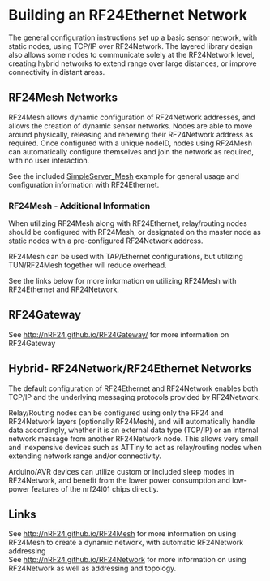# Building an RF24Ethernet Network
The general configuration instructions set up a basic sensor network, with static nodes, using TCP/IP over RF24Network. The layered
library design also allows some nodes to communicate solely at the RF24Network level, creating hybrid networks to extend range over
large distances, or improve connectivity in distant areas.

## RF24Mesh Networks
RF24Mesh allows dynamic configuration of RF24Network addresses, and allows the creation of dynamic sensor networks. Nodes are able
to move around physically, releasing and renewing their RF24Network address as required. Once configured with a unique nodeID, nodes using RF24Mesh
can automatically configure themselves and join the network as required, with no user interaction.

See the included [SimpleServer_Mesh](SimpleServer_mesh_8ino-example.html) example for general usage and configuration information
with RF24Ethernet.

### RF24Mesh - Additional Information
When utilizing RF24Mesh along with RF24Ethernet, relay/routing nodes should be configured with RF24Mesh, or designated on the master node as static nodes
with a pre-configured RF24Network address.

RF24Mesh can be used with TAP/Ethernet configurations, but utilizing TUN/RF24Mesh together will reduce overhead.

See the links below for more information on utilizing RF24Mesh with RF24Ethernet and RF24Network.

## RF24Gateway
See http://nRF24.github.io/RF24Gateway/ for more information on RF24Gateway

## Hybrid- RF24Network/RF24Ethernet Networks
The default configuration of RF24Ethernet and RF24Network enables both TCP/IP and the underlying messaging protocols provided by RF24Network.

Relay/Routing nodes can be configured using only the RF24 and RF24Network layers (optionally RF24Mesh), and will automatically handle data
accordingly, whether it is an external data type (TCP/IP) or an internal network message from another RF24Network node. This allows very small and
inexpensive devices such as ATTiny to act as relay/routing nodes when extending network range and/or connectivity.

Arduino/AVR devices can utilize custom or included sleep modes in RF24Network, and benefit from the lower power consumption and low-power features
of the nrf24l01 chips directly.

## Links
See http://nRF24.github.io/RF24Mesh for more information on using RF24Mesh to create a dynamic network, with automatic RF24Network addressing <br>
See http://nRF24.github.io/RF24Network for more information on using RF24Network as well as addressing and topology.
